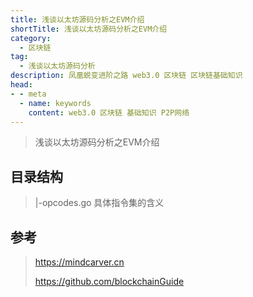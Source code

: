 ```yaml
---
title: 浅谈以太坊源码分析之EVM介绍
shortTitle: 浅谈以太坊源码分析之EVM介绍
category:
  - 区块链
tag:
  - 浅谈以太坊源码分析
description: 凤凰蜕变进阶之路 web3.0 区块链 区块链基础知识  
head:
- - meta
  - name: keywords
    content: web3.0 区块链 基础知识 P2P网络 
---
```

> 浅谈以太坊源码分析之EVM介绍

## 目录结构

> |-opcodes.go 具体指令集的含义





## 参考

> https://mindcarver.cn
>
> https://github.com/blockchainGuide
>



